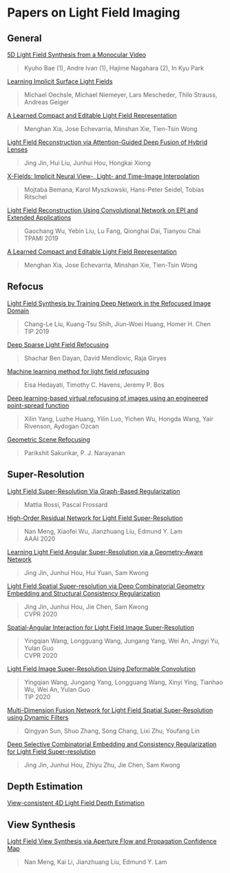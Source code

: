 # Papers on Light Field Imaging

## General

[5D Light Field Synthesis from a Monocular Video](https://arxiv.org/abs/1912.10687)
> Kyuho Bae (1), Andre Ivan (1), Hajime Nagahara (2), In Kyu Park  

[Learning Implicit Surface Light Fields](https://arxiv.org/abs/2003.12406)
> Michael Oechsle, Michael Niemeyer, Lars Mescheder, Thilo Strauss, Andreas Geiger  

[A Learned Compact and Editable Light Field Representation](https://arxiv.org/abs/2103.11314)
> Menghan Xia, Jose Echevarria, Minshan Xie, Tien-Tsin Wong  

[Light Field Reconstruction via Attention-Guided Deep Fusion of Hybrid Lenses](https://arxiv.org/abs/2102.07085)
> Jing Jin, Hui Liu, Junhui Hou, Hongkai Xiong  

[X-Fields: Implicit Neural View-, Light- and Time-Image Interpolation](https://arxiv.org/abs/2010.00450)
> Mojtaba Bemana, Karol Myszkowski, Hans-Peter Seidel, Tobias Ritschel  

[Light Field Reconstruction Using Convolutional Network on EPI and Extended Applications](https://arxiv.org/abs/2103.13043)
> Gaochang Wu, Yebin Liu, Lu Fang, Qionghai Dai, Tianyou Chai  
> TPAMI 2019  

[A Learned Compact and Editable Light Field Representation](https://arxiv.org/abs/2103.11314)
> Menghan Xia, Jose Echevarria, Minshan Xie, Tien-Tsin Wong  


## Refocus

[Light Field Synthesis by Training Deep Network in the Refocused Image Domain](https://arxiv.org/abs/1910.06072)
> Chang-Le Liu, Kuang-Tsu Shih, Jiun-Woei Huang, Homer H. Chen  
> TIP 2019  

[Deep Sparse Light Field Refocusing](https://arxiv.org/abs/2009.02582)
> Shachar Ben Dayan, David Mendlovic, Raja Giryes  

[Machine learning method for light field refocusing](https://arxiv.org/abs/2103.16020)
> Eisa Hedayati, Timothy C. Havens, Jeremy P. Bos  

[Deep learning-based virtual refocusing of images using an engineered point-spread function](https://arxiv.org/abs/2012.11892)
> Xilin Yang, Luzhe Huang, Yilin Luo, Yichen Wu, Hongda Wang, Yair Rivenson, Aydogan Ozcan  

[Geometric Scene Refocusing](https://arxiv.org/abs/2012.10856)
> Parikshit Sakurikar, P. J. Narayanan  

## Super-Resolution

[Light Field Super-Resolution Via Graph-Based Regularization](https://arxiv.org/abs/1701.02141)
> Mattia Rossi, Pascal Frossard  

[High-Order Residual Network for Light Field Super-Resolution](https://arxiv.org/abs/2003.13094)
> Nan Meng, Xiaofei Wu, Jianzhuang Liu, Edmund Y. Lam  
> AAAI 2020  

[Learning Light Field Angular Super-Resolution via a Geometry-Aware Network]( https://arxiv.org/abs/2002.11263)
> Jing Jin, Junhui Hou, Hui Yuan, Sam Kwong  


[Light Field Spatial Super-resolution via Deep Combinatorial Geometry Embedding and Structural Consistency Regularization](https://arxiv.org/abs/2004.02215)
> Jing Jin, Junhui Hou, Jie Chen, Sam Kwong  
> CVPR 2020  

[Spatial-Angular Interaction for Light Field Image Super-Resolution](https://arxiv.org/abs/1912.07849)
> Yingqian Wang, Longguang Wang, Jungang Yang, Wei An, Jingyi Yu, Yulan Guo  
> CVPR 2020  

[Light Field Image Super-Resolution Using Deformable Convolution](https://arxiv.org/abs/2007.03535)
> Yingqian Wang, Jungang Yang, Longguang Wang, Xinyi Ying, Tianhao Wu, Wei An, Yulan Guo  
> TIP 2020  

[Multi-Dimension Fusion Network for Light Field Spatial Super-Resolution using Dynamic Filters](https://arxiv.org/abs/2008.11449)
> Qingyan Sun, Shuo Zhang, Song Chang, Lixi Zhu, Youfang Lin  

[Deep Selective Combinatorial Embedding and Consistency Regularization for Light Field Super-resolution](https://arxiv.org/abs/2009.12537)
> Jing Jin, Junhui Hou, Zhiyu Zhu, Jie Chen, Sam Kwong  


## Depth Estimation

[View-consistent 4D Light Field Depth Estimation](https://arxiv.org/abs/2009.04065)

## View Synthesis

[Light Field View Synthesis via Aperture Flow and Propagation Confidence Map](https://arxiv.org/abs/2009.02978)
> Nan Meng, Kai Li, Jianzhuang Liu, Edmund Y. Lam  

